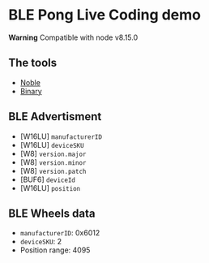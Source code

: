 # BLE Pong Live Coding demo

**Warning** Compatible with node v8.15.0

## The tools

- [Noble](https://github.com/noble/noble)
- [Binary](https://github.com/substack/node-binary)

## BLE Advertisment

- [W16LU] `manufacturerID`
- [W16LU] `deviceSKU`
- [W8] `version.major`
- [W8] `version.minor`
- [W8] `version.patch`
- [BUF6] `deviceId`
- [W16LU] `position`

## BLE Wheels data

* `manufacturerID`: 0x6012
* `deviceSKU`: 2
* Position range: 4095